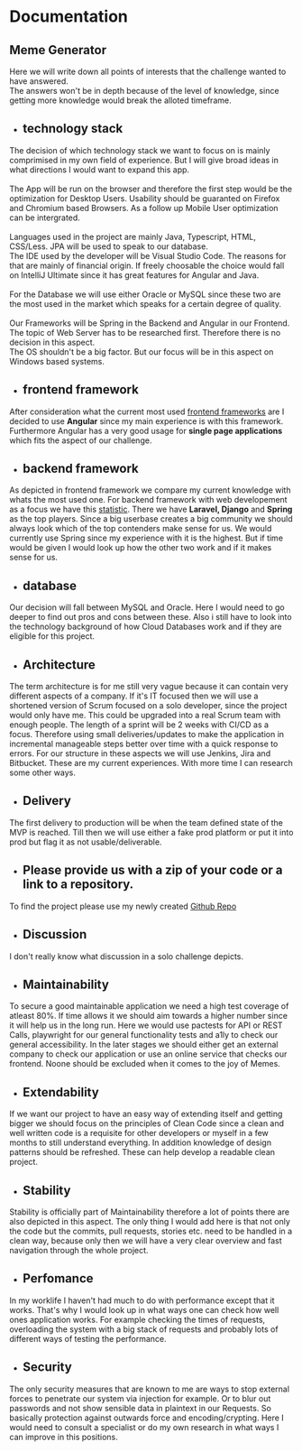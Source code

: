 # Documentation
## Meme Generator
Here we will write down all points of interests that the challenge wanted to have answered. <br>
The answers won't be in depth because of the level of knowledge, since getting more knowledge would break the alloted timeframe. <br>

- ## technology stack
The decision of which technology stack we want to focus on is mainly comprimised in my own field of experience. But I will give broad ideas in what directions I would want to expand this app. 
<br><br>
The App will be run on the browser and therefore the first step would be the optimization for Desktop Users. Usability should be guaranted on Firefox and Chromium based Browsers. As a follow up Mobile User optimization can be intergrated.
<br><br>
Languages used in the project are mainly Java, Typescript, HTML, CSS/Less. JPA will be used to speak to our database.
<br>
The IDE used by the developer will be Visual Studio Code. The reasons for that are mainly of financial origin. If freely choosable the choice would fall on IntelliJ Ultimate since it has great features for Angular and Java.
<br><br>
For the Database we will use either Oracle or MySQL since these two are the most used in the market which speaks for a certain degree of quality.
<br><br>
Our Frameworks will be Spring in the Backend and Angular in our Frontend.
<br>
The topic of Web Server has to be researched first. Therefore there is no decision in this aspect. <br>
The OS shouldn't be a big factor. But our focus will be in this aspect on Windows based systems.

- ## frontend framework
After consideration what the current most used [frontend frameworks](https://www.statista.com/statistics/1124699/worldwide-developer-survey-most-used-frameworks-web/) are I decided to use **Angular** since my main experience is with this framework. Furthermore Angular has a very good usage for **single page applications** which fits the aspect of our challenge.
- ## backend framework
As depicted in frontend framework we compare my current knowledge with whats the most used one. For backend framework with web developement as a focus we have this [statistic](https://statisticsanddata.org/data/most-popular-backend-frameworks-2012-2023/). There we have **Laravel, Django** and **Spring** as the top players. Since a big userbase creates a big community we should always look which of the top contenders make sense for us.
We would currently use Spring since my experience with it is the highest. But if time would be given I would look up how the other two work and if it makes sense for us.
- ## database
Our decision will fall between MySQL and Oracle. Here I would need to go deeper to find out pros and cons between these. Also i still have to look into the technology background of how Cloud Databases work and if they are eligible for this project.
- ## Architecture
The term architecture is for me still very vague because it can contain very different aspects of a company. If it's IT focused then we will use a shortened version of Scrum focused on a solo developer, since the project would only have me. This could be upgraded into a real Scrum team with enough people.
The length of a sprint will be 2 weeks with CI/CD as a focus. Therefore using small deliveries/updates to make the application in  incremental manageable steps better over time with a quick response to errors.
For our structure in these aspects we will use Jenkins, Jira and Bitbucket. These are my current experiences. With more time I can research some other ways.
- ## Delivery
The first delivery to production will be when the team defined state of the MVP is reached. Till then we will use either a fake prod platform or put it into prod but flag it as not usable/deliverable.

- ## Please provide us with a zip of your code or a link to a repository.
To find the project please use my newly created [Github Repo](https://github.com/Sebastian-Jakobowski/meme-generator)
- ## Discussion
I don't really know what discussion in a solo challenge depicts.
- ## Maintainability
To secure a good maintainable application we need a high test coverage of atleast 80%. If time allows it we should aim towards a higher number since it will help us in the long run. Here we would use pactests for API or REST Calls, playwright for our general functionality tests and a1ly to check our general accessibility. In the later stages we should either get an external company to check our application or use an online service that checks our frontend. Noone should be excluded when it comes to the joy of Memes.
- ## Extendability
If we want our project to have an easy way of extending itself and getting bigger we should focus on the principles of Clean Code since a clean and well written code is a requisite for other developers or myself in a few months to still understand everything. In addition knowledge of design patterns should be refreshed. These can help develop a readable clean project.
- ## Stability
Stability is officially part of Maintainability therefore a lot of points there are also depicted in this aspect. The only thing I would add here is that not only the code but the commits, pull requests, stories etc. need to be handled in a clean way, because only then we will have a very clear overview and fast navigation through the whole project.
- ## Perfomance
In my worklife I haven't had much to do with performance except that it works. That's why I would look up in what ways one can check how well ones application works. For example checking the times of requests, overloading the system with a big stack of requests and probably lots of different ways of testing the performance.
- ## Security
The only security measures that are known to me are ways to stop external forces to penetrate our system via injection for example. Or to blur out passwords and not show sensible data in plaintext in our Requests. So basically protection against outwards force and encoding/crypting. Here I would need to consult a specialist or do my own research in what ways I can improve in this positions.